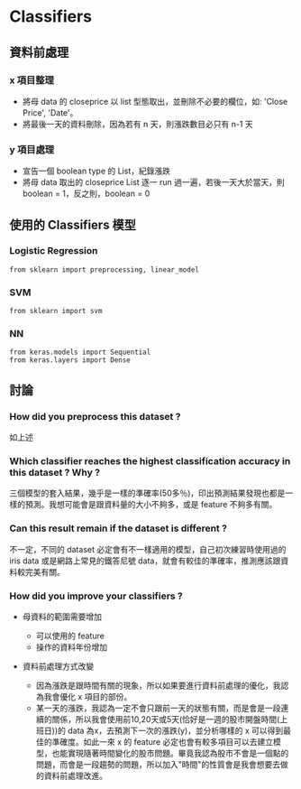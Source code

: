 # Classifiers

## 資料前處理
### x 項目整理 
* 將母 data 的 closeprice 以 list 型態取出，並刪除不必要的欄位，如: 'Close Price', 'Date'。
* 將最後一天的資料刪除，因為若有 n 天，則漲跌數目必只有 n-1 天

### y 項目處理
* 宣告一個 boolean type 的 List，紀錄漲跌
* 將母 data 取出的 closeprice List 逐一 run 過一遍，若後一天大於當天，則 boolean = 1，反之則，boolean = 0

## 使用的 Classifiers 模型
### Logistic Regression 
```python=
from sklearn import preprocessing, linear_model
```
### SVM
```python=
from sklearn import svm
```
### NN
```python=
from keras.models import Sequential
from keras.layers import Dense
```

## 討論
### How did you preprocess this dataset ?
如上述

### Which classifier reaches the highest classification accuracy in this dataset ? Why ?
三個模型的套入結果，幾乎是一樣的準確率(50多％)，印出預測結果發現也都是一樣的預測。我想可能會是跟資料量的大小不夠多，或是 feature 不夠多有關。

### Can this result remain if the dataset is different ?
不一定，不同的 dataset 必定會有不一樣適用的模型，自己初次練習時使用過的 iris data 或是網路上常見的鐵答尼號 data，就會有較佳的準確率，推測應該跟資料較完美有關。

### How did you improve your classifiers ?
* 母資料的範圍需要增加
  * 可以使用的 feature
  * 操作的資料年份增加
 
* 資料前處理方式改變
  * 因為漲跌是跟時間有關的現象，所以如果要進行資料前處理的優化，我認為我會優化 x 項目的部份。
  * 某一天的漲跌，我認為一定不會只跟前一天的狀態有關，而是會是一段連續的關係，所以我會使用前10,20天或5天(恰好是一週的股市開盤時間(上班日))的 data 為x，去預測下一次的漲跌(y)，並分析哪樣的 x 可以得到最佳的準確度。如此一來 x 的 feature 必定也會有較多項目可以去建立模型，也能實現隨著時間變化的股市問題。畢竟我認為股市不會是一個點的問題，而會是一段趨勢的問題，所以加入"時間"的性質會是我會想要去做的資料前處理改進。
